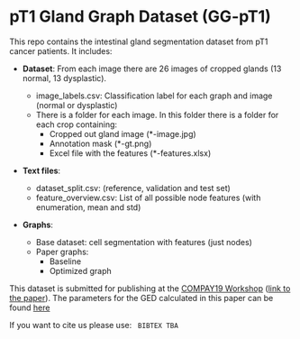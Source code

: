 # pT1 Gland Graph Dataset (GG-pT1)
This repo contains the intestinal gland segmentation dataset from pT1 cancer patients. 
It includes:

- **Dataset**: From each image there are 26 images of cropped glands (13 normal, 13 dysplastic). 
  - image_labels.csv: Classification label for each graph and image (normal or dysplastic)
  - There is a folder for each image. In this folder there is a folder for each crop containing:
    - Cropped out gland image (*-image.jpg)
    - Annotation mask (*-gt.png)
    - Excel file with the features (*-features.xlsx)



- **Text files**: 
  - dataset_split.csv:  (reference, validation and test set)
  - feature_overview.csv: List of all possible node features (with enumeration, mean and std)



- **Graphs**:
  - Base dataset: cell segmentation with features (just nodes)
  - Paper graphs:
    - Baseline
    - Optimized graph



This dataset is submitted for publishing at the [COMPAY19 Workshop](https://openreview.net/group?id=MICCAI.org/2019/Workshop/COMPAY) ([link to the paper](https://openreview.net/pdf?id=HklExX79-S)).
The parameters for the GED calculated in this paper can be found [here](https://bit.ly/2xDuRcV)


If you want to cite us please use:
`` BIBTEX TBA``

